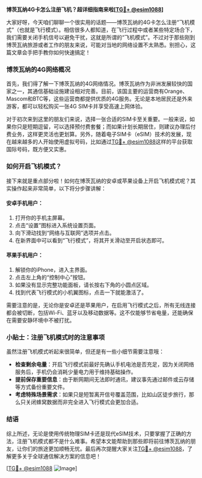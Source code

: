 **博茨瓦纳4G卡怎么注册飞机？超详细指南来啦[[TG💪+ @esim1088](https://t.me/s/esim1088)]**

大家好呀，今天咱们聊聊一个很实用的话题——博茨瓦纳的4G卡怎么注册“飞机模式”（也就是飞行模式）。相信很多人都知道，在飞行过程中或者某些特定场合下，我们需要关闭手机信号以避免干扰，这就是所谓的“飞机模式”。不过对于那些刚到博茨瓦纳旅游或者工作的朋友来说，可能对当地的网络设置不太熟悉。别担心，这篇文章会手把手教你如何快速搞定！

### 博茨瓦纳的4G网络概况

首先，我们得了解一下博茨瓦纳的4G网络情况。博茨瓦纳作为非洲发展较快的国家之一，其通信基础设施建设相对完善。目前，该国主要的运营商有Orange、Mascom和BTC等，这些运营商都提供优质的4G服务。无论是本地居民还是外来游客，都可以轻松购买一张4G SIM卡并享受高速上网体验。

对于初次来到这里的朋友们来说，选择一张合适的SIM卡至关重要。一般来说，如果你只是短期逗留，可以选择预付费套餐；而如果计划长期居住，则建议办理后付费业务，这样更灵活也更划算。另外，随着电子SIM卡（eSIM）技术的发展，现在越来越多的人开始使用虚拟号码，比如通过[TG💪+ @esim1088](https://t.me/s/esim1088)这样的平台获取国际号码，既方便又实惠。

### 如何开启飞机模式？

接下来就是重点部分啦！如何在博茨瓦纳的安卓或苹果设备上开启飞机模式呢？其实操作起来非常简单，以下将分步骤讲解：

#### 安卓手机用户：
1. 打开你的手机主屏幕。
2. 点击“设置”图标进入系统设置页面。
3. 向下滑动找到“网络与互联网”选项并点击。
4. 在新界面中可以看到“飞行模式”，将其开关滑动至开启状态即可。

#### 苹果手机用户：
1. 解锁你的iPhone，进入主界面。
2. 点击左上角的“控制中心”按钮。
3. 如果没有显示完整功能面板，请长按右下角的小圆点区域。
4. 找到代表飞行模式的小机翼图标，点击一下就能激活了。

需要注意的是，无论你是安卓还是苹果用户，在启用飞行模式之后，所有无线连接都会被切断，包括Wi-Fi、蓝牙以及移动数据等。这不仅能够节省电量，还能确保在需要安静环境中不被打扰。

### 小贴士：注册飞机模式时的注意事项

虽然注册飞机模式听起来很简单，但还是有一些小细节需要注意哦：
- **检查剩余电量**：开启飞行模式前最好先确认手机电池是否充足，因为关闭网络服务后，手机仍会消耗少量电力用于维持基础操作。
- **提前保存重要信息**：由于断网期间无法即时通讯，建议事先通过邮件或云存储等方式备份重要文件。
- **考虑特殊场景需求**：如果只是短暂离开信号覆盖范围，比如山区徒步旅行，那么只关闭蜂窝数据而非完全进入飞行模式会更加合适。

### 结语

综上所述，无论是使用传统物理SIM卡还是现代eSIM技术，只要掌握了正确的方法，注册飞机模式都不是什么难事。希望本文能帮助到那些即将前往博茨瓦纳的朋友，让你们的旅途更加顺畅无忧。最后再次提醒大家关注[TG💪+ @esim1088](https://t.me/s/esim1088)，了解更多关于全球通信解决方案的信息吧！

[[TG💪+ @esim1088](https://t.me/s/esim1088) ![Image](https://i.postimg.cc/4NQfJmqS/Snipaste-2025-05-13-00-14-12.png)]